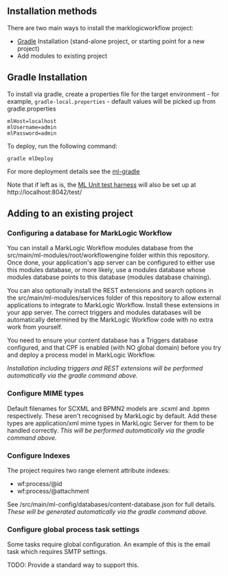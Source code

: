 ## Installation methods

There are two main ways to install the marklogicworkflow project:

* [Gradle](https://gradle.org/) Installation (stand-alone project, or starting point for a new project)
* Add modules to existing project

## Gradle Installation

To install via gradle, create a properties file for the target environment - for example, ``gradle-local.properties`` - default values will be picked up from gradle.properties

    mlHost=localhost
    mlUsername=admin
    mlPassword=admin

To deploy, run the following command:

    gradle mlDeploy

For more deployment details see the [ml-gradle](https://github.com/marklogic-community/ml-gradle)

Note that if left as is, the [ML Unit test harness](https://marklogic-community.github.io/marklogic-unit-test/) will also be set up at http://localhost:8042/test/

## Adding to an existing project

### Configuring a database for MarkLogic Workflow

You can install a MarkLogic Workflow modules database from the src/main/ml-modules/root/workflowengine folder within this repository. Once done,
your application's app server can be configured to either use this modules database, or more likely, use a modules
database whose modules database points to this database (modules database chaining).

You can also optionally install the REST extensions and search options in the src/main/ml-modules/services folder of this repository
to allow external applications to integrate to MarkLogic Workflow. Install these extensions in your app server. The
correct triggers and modules databases will be automatically determined by the MarkLogic Workflow code
with no extra work from yourself.

You need to ensure your content database has a Triggers database configured, and that CPF is enabled
(with NO global domain) before you try and deploy a process model in MarkLogic Workflow.

*Installation including triggers and REST extensions will be performed automatically via the gradle command above.*

### Configure MIME types

Default filenames for SCXML and BPMN2 models are .scxml and .bpmn respectively. These aren't recognised by MarkLogic
by default. Add these types are application/xml mime types in MarkLogic Server for them to be handled correctly.  *This will be performed automatically via the gradle command above.*

### Configure Indexes

The project requires two range element attribute indexes:

* wf:process/@id
* wf:process/@attachment

See /src/main/ml-config/databases/content-database.json for full details.  *These will be generated automatically via the gradle command above.*

### Configure global process task settings

Some tasks require global configuration. An example of this is the email task which requires SMTP settings.

TODO: Provide a standard way to support this.
